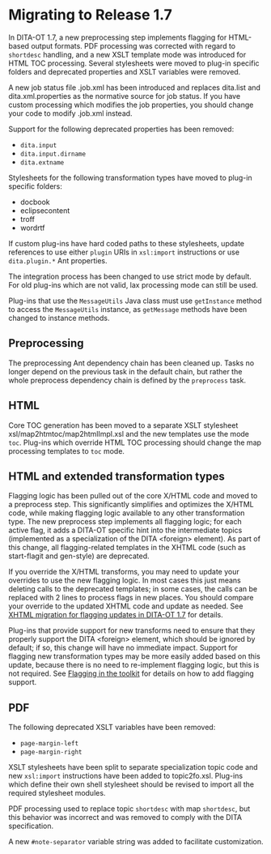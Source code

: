 # Migrating to Release 1.7

In DITA-OT 1.7, a new preprocessing step implements flagging for HTML-based output formats. PDF processing was corrected with regard to `shortdesc` handling, and a new XSLT template mode was introduced for HTML TOC processing. Several stylesheets were moved to plug-in specific folders and deprecated properties and XSLT variables were removed.

A new job status file .job.xml has been introduced and replaces dita.list and dita.xml.properties as the normative source for job status. If you have custom processing which modifies the job properties, you should change your code to modify .job.xml instead.

Support for the following deprecated properties has been removed:

-   `dita.input`
-   `dita.input.dirname`
-   `dita.extname`

Stylesheets for the following transformation types have moved to plug-in specific folders:

-   docbook
-   eclipsecontent
-   troff
-   wordrtf

If custom plug-ins have hard coded paths to these stylesheets, update references to use either `plugin` URIs in `xsl:import` instructions or use `dita.plugin.*` Ant properties.

The integration process has been changed to use strict mode by default. For old plug-ins which are not valid, lax processing mode can still be used.

Plug-ins that use the `MessageUtils` Java class must use `getInstance` method to access the `MessageUtils` instance, as `getMessage` methods have been changed to instance methods.

## Preprocessing

The preprocessing Ant dependency chain has been cleaned up. Tasks no longer depend on the previous task in the default chain, but rather the whole preprocess dependency chain is defined by the `preprocess` task.

## HTML

Core TOC generation has been moved to a separate XSLT stylesheet xsl/map2htmtoc/map2htmlImpl.xsl and the new templates use the mode `toc`. Plug-ins which override HTML TOC processing should change the map processing templates to `toc` mode.

## HTML and extended transformation types

Flagging logic has been pulled out of the core X/HTML code and moved to a preprocess step. This significantly simplifies and optimizes the X/HTML code, while making flagging logic available to any other transformation type. The new preprocess step implements all flagging logic; for each active flag, it adds a DITA-OT specific hint into the intermediate topics \(implemented as a specialization of the DITA <foreign\> element\). As part of this change, all flagging-related templates in the XHTML code \(such as start-flagit and gen-style\) are deprecated.

If you override the X/HTML transforms, you may need to update your overrides to use the new flagging logic. In most cases this just means deleting calls to the deprecated templates; in some cases, the calls can be replaced with 2 lines to process flags in new places. You should compare your override to the updated XHTML code and update as needed. See [XHTML migration for flagging updates in DITA-OT 1.7](flagging-migration.md) for details.

Plug-ins that provide support for new transforms need to ensure that they properly support the DITA <foreign\> element, which should be ignored by default; if so, this change will have no immediate impact. Support for flagging new transformation types may be more easily added based on this update, because there is no need to re-implement flagging logic, but this is not required. See [Flagging in the toolkit](preprocess-flagging.md) for details on how to add flagging support.

## PDF

The following deprecated XSLT variables have been removed:

-   `page-margin-left`
-   `page-margin-right`

XSLT stylesheets have been split to separate specialization topic code and new `xsl:import` instructions have been added to topic2fo.xsl. Plug-ins which define their own shell stylesheet should be revised to import all the required stylesheet modules.

PDF processing used to replace topic `shortdesc` with map `shortdesc`, but this behavior was incorrect and was removed to comply with the DITA specification.

A new `#note-separator` variable string was added to facilitate customization.


